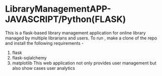 # LibraryManagementAPP-JAVASCRIPT/Python(FLASK)

This is a flask-based library management application for online library managed by multiple librarians and users. To run , make a clone of the repo and install the following requirements -
1. flask
2. flask-sqlalchemy
3. matplotlib
This web application not only provides user management but also show cases user analytics
